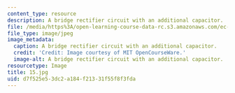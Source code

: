 ```yaml
---
content_type: resource
description: A bridge rectifier circuit with an additional capacitor.
file: /media/https%3A/open-learning-course-data-rc.s3.amazonaws.com/ec-s06-practical-electronics-fall-2004/d7f525e53dc2a184f21331f55f8f3fda_15.jpg
file_type: image/jpeg
image_metadata:
  caption: A bridge rectifier circuit with an additional capacitor.
  credit: 'Credit: Image courtesy of MIT OpenCourseWare.'
  image-alt: A bridge rectifier circuit with an additional capacitor.
resourcetype: Image
title: 15.jpg
uid: d7f525e5-3dc2-a184-f213-31f55f8f3fda
---
```


